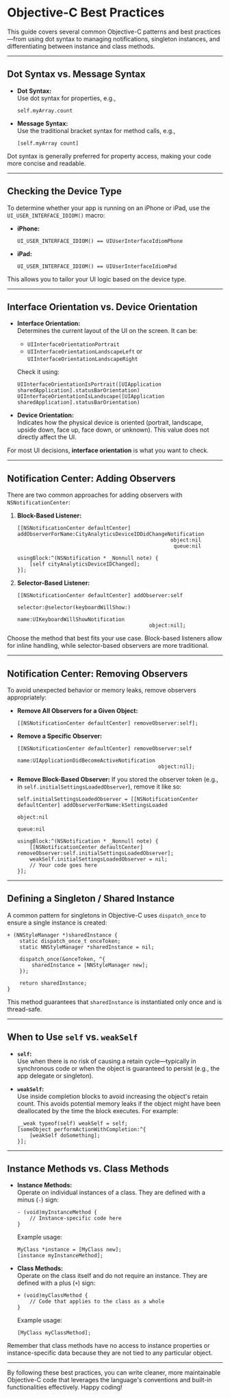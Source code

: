 # Objective-C Best Practices

This guide covers several common Objective-C patterns and best practices—from using dot syntax to managing notifications, singleton instances, and differentiating between instance and class methods.

---

## Dot Syntax vs. Message Syntax

- **Dot Syntax:**  
  Use dot syntax for properties, e.g.,  
  ```objc
  self.myArray.count
  ```  
- **Message Syntax:**  
  Use the traditional bracket syntax for method calls, e.g.,  
  ```objc
  [self.myArray count]
  ```

Dot syntax is generally preferred for property access, making your code more concise and readable.

---

## Checking the Device Type

To determine whether your app is running on an iPhone or iPad, use the `UI_USER_INTERFACE_IDIOM()` macro:

- **iPhone:**
  ```objc
  UI_USER_INTERFACE_IDIOM() == UIUserInterfaceIdiomPhone
  ```
- **iPad:**
  ```objc
  UI_USER_INTERFACE_IDIOM() == UIUserInterfaceIdiomPad
  ```

This allows you to tailor your UI logic based on the device type.

---

## Interface Orientation vs. Device Orientation

- **Interface Orientation:**  
  Determines the current layout of the UI on the screen. It can be:
  - `UIInterfaceOrientationPortrait`
  - `UIInterfaceOrientationLandscapeLeft` or `UIInterfaceOrientationLandscapeRight`
  
  Check it using:
  ```objc
  UIInterfaceOrientationIsPortrait([UIApplication sharedApplication].statusBarOrientation)
  UIInterfaceOrientationIsLandscape([UIApplication sharedApplication].statusBarOrientation)
  ```

- **Device Orientation:**  
  Indicates how the physical device is oriented (portrait, landscape, upside down, face up, face down, or unknown). This value does not directly affect the UI.

For most UI decisions, **interface orientation** is what you want to check.

---

## Notification Center: Adding Observers

There are two common approaches for adding observers with `NSNotificationCenter`:

1. **Block-Based Listener:**
   ```objc
   [[NSNotificationCenter defaultCenter] addObserverForName:CityAnalyticsDeviceIDDidChangeNotification
                                                     object:nil
                                                      queue:nil
                                                 usingBlock:^(NSNotification * _Nonnull note) {
       [self cityAnalyticsDeviceIDChanged];
   }];
   ```

2. **Selector-Based Listener:**
   ```objc
   [[NSNotificationCenter defaultCenter] addObserver:self
                                            selector:@selector(keyboardWillShow:)
                                                name:UIKeyboardWillShowNotification
                                              object:nil];
   ```

Choose the method that best fits your use case. Block-based listeners allow for inline handling, while selector-based observers are more traditional.

---

## Notification Center: Removing Observers

To avoid unexpected behavior or memory leaks, remove observers appropriately:

- **Remove All Observers for a Given Object:**
  ```objc
  [[NSNotificationCenter defaultCenter] removeObserver:self];
  ```

- **Remove a Specific Observer:**
  ```objc
  [[NSNotificationCenter defaultCenter] removeObserver:self
                                                  name:UIApplicationDidBecomeActiveNotification
                                                object:nil];
  ```

- **Remove Block-Based Observer:**
  If you stored the observer token (e.g., in `self.initialSettingsLoadedObserver`), remove it like so:
  ```objc
  self.initialSettingsLoadedObserver = [[NSNotificationCenter defaultCenter] addObserverForName:kSettingsLoaded
                                                                                             object:nil
                                                                                              queue:nil
                                                                                         usingBlock:^(NSNotification * _Nonnull note) {
      [[NSNotificationCenter defaultCenter] removeObserver:self.initialSettingsLoadedObserver];
      weakSelf.initialSettingsLoadedObserver = nil;
      // Your code goes here
  }];
  ```

---

## Defining a Singleton / Shared Instance

A common pattern for singletons in Objective-C uses `dispatch_once` to ensure a single instance is created:

```objc
+ (NNStyleManager *)sharedInstance {
    static dispatch_once_t onceToken;
    static NNStyleManager *sharedInstance = nil;
    
    dispatch_once(&onceToken, ^{
        sharedInstance = [NNStyleManager new];
    });
    
    return sharedInstance;
}
```

This method guarantees that `sharedInstance` is instantiated only once and is thread-safe.

---

## When to Use `self` vs. `weakSelf`

- **`self`:**  
  Use when there is no risk of causing a retain cycle—typically in synchronous code or when the object is guaranteed to persist (e.g., the app delegate or singleton).

- **`weakSelf`:**  
  Use inside completion blocks to avoid increasing the object's retain count. This avoids potential memory leaks if the object might have been deallocated by the time the block executes. For example:
  
  ```objc
  __weak typeof(self) weakSelf = self;
  [someObject performActionWithCompletion:^{
      [weakSelf doSomething];
  }];
  ```

---

## Instance Methods vs. Class Methods

- **Instance Methods:**  
  Operate on individual instances of a class. They are defined with a minus (`-`) sign:
  ```objc
  - (void)myInstanceMethod {
      // Instance-specific code here
  }
  ```
  Example usage:
  ```objc
  MyClass *instance = [MyClass new];
  [instance myInstanceMethod];
  ```

- **Class Methods:**  
  Operate on the class itself and do not require an instance. They are defined with a plus (`+`) sign:
  ```objc
  + (void)myClassMethod {
      // Code that applies to the class as a whole
  }
  ```
  Example usage:
  ```objc
  [MyClass myClassMethod];
  ```

Remember that class methods have no access to instance properties or instance-specific data because they are not tied to any particular object.

---

By following these best practices, you can write cleaner, more maintainable Objective-C code that leverages the language's conventions and built-in functionalities effectively. Happy coding!
